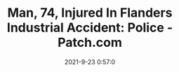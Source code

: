 ---
"title": "Man, 74, Injured In Flanders Industrial Accident: Police - Patch.com"
"date": "2021-9-23 0:57:0"
"feed_name": "GOOGLENEWSINDUSTRIAL"
"feed_website": "https://news.google.com/search?q=industrial%2Bincident&hl=en-US&gl=US&ceid=US:en"
"feed_rss": "https://news.google.com/rss/search?q=industrial%2Bincident&hl=en-US&gl=US&ceid=US:en"
"link": "https://patch.com/new-york/southampton/man-74-injured-flanders-industrial-accident-police"
"file": "_posts/2021-1-1-40054e34b510695f3f76383e89a8a636bffa7f7d.md"
"accident": "1"
"drilling": "0"
"dead": "0"
"injured": "1"
"where": "industrial site"
"place": "Flanders"
---
